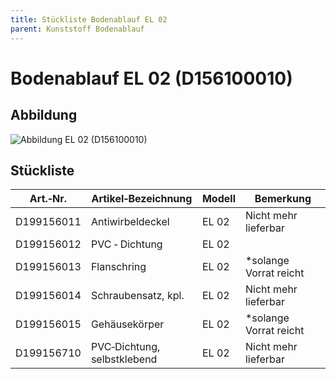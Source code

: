 ```yaml
---
title: Stückliste Bodenablauf EL 02
parent: Kunststoff Bodenablauf
---
```


# Bodenablauf EL 02 (D156100010)

## Abbildung

![Abbildung EL 02 (D156100010)](https://bilgery-solutions.github.io/fluidra-support/einbauteile/bodenablauf/kunststoff/el-02/el-02_explosionszeichnung.png)

## Stückliste

|Art.‐Nr.|Artikel‐Bezeichnung|Modell|Bemerkung|
|---|---|---|---|
|D199156011|Antiwirbeldeckel|EL 02|Nicht mehr lieferbar|
|D199156012|PVC ‐ Dichtung|EL 02| |
|D199156013|Flanschring|EL 02|*solange Vorrat reicht|
|D199156014|Schraubensatz, kpl.|EL 02|Nicht mehr lieferbar|
|D199156015|Gehäusekörper|EL 02|*solange Vorrat reicht|
|D199156710|PVC‐Dichtung, selbstklebend|EL 02|Nicht mehr lieferbar|
